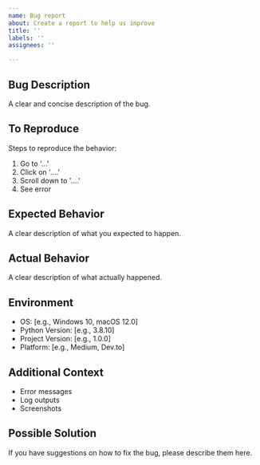 ```yaml
---
name: Bug report
about: Create a report to help us improve
title: ''
labels: ''
assignees: ''

---
```


## Bug Description
A clear and concise description of the bug.

## To Reproduce
Steps to reproduce the behavior:
1. Go to '...'
2. Click on '....'
3. Scroll down to '....'
4. See error

## Expected Behavior
A clear description of what you expected to happen.

## Actual Behavior
A clear description of what actually happened.

## Environment
- OS: [e.g., Windows 10, macOS 12.0]
- Python Version: [e.g., 3.8.10]
- Project Version: [e.g., 1.0.0]
- Platform: [e.g., Medium, Dev.to]

## Additional Context
- Error messages
- Log outputs
- Screenshots

## Possible Solution
If you have suggestions on how to fix the bug, please describe them here.
